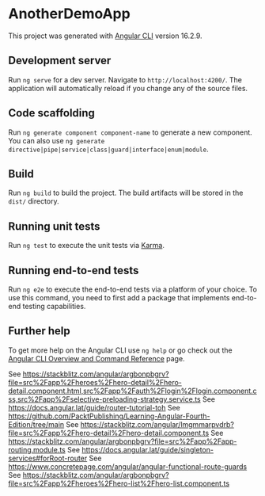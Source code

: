 # AnotherDemoApp

This project was generated with [Angular CLI](https://github.com/angular/angular-cli) version 16.2.9.

## Development server

Run `ng serve` for a dev server. Navigate to `http://localhost:4200/`. The application will automatically reload if you change any of the source files.

## Code scaffolding

Run `ng generate component component-name` to generate a new component. You can also use `ng generate directive|pipe|service|class|guard|interface|enum|module`.

## Build

Run `ng build` to build the project. The build artifacts will be stored in the `dist/` directory.

## Running unit tests

Run `ng test` to execute the unit tests via [Karma](https://karma-runner.github.io).

## Running end-to-end tests

Run `ng e2e` to execute the end-to-end tests via a platform of your choice. To use this command, you need to first add a package that implements end-to-end testing capabilities.

## Further help

To get more help on the Angular CLI use `ng help` or go check out the [Angular CLI Overview and Command Reference](https://angular.io/cli) page.

See https://stackblitz.com/angular/argbonpbgrv?file=src%2Fapp%2Fheroes%2Fhero-detail%2Fhero-detail.component.html,src%2Fapp%2Fauth%2Flogin%2Flogin.component.css,src%2Fapp%2Fselective-preloading-strategy.service.ts
See https://docs.angular.lat/guide/router-tutorial-toh
See https://github.com/PacktPublishing/Learning-Angular-Fourth-Edition/tree/main
See https://stackblitz.com/angular/lmgmmarpvdrb?file=src%2Fapp%2Fhero-detail%2Fhero-detail.component.ts
See https://stackblitz.com/angular/argbonpbgrv?file=src%2Fapp%2Fapp-routing.module.ts
See https://docs.angular.lat/guide/singleton-services#forRoot-router
See https://www.concretepage.com/angular/angular-functional-route-guards
See https://stackblitz.com/angular/argbonpbgrv?file=src%2Fapp%2Fheroes%2Fhero-list%2Fhero-list.component.ts
